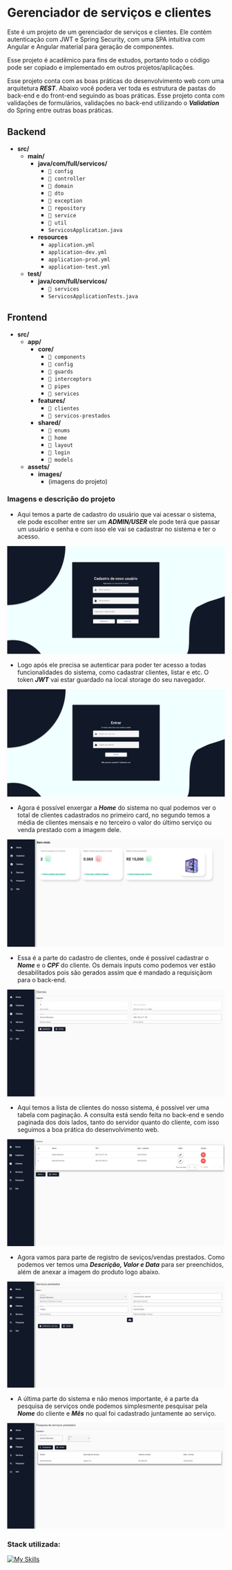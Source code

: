 
# Gerenciador de serviços e clientes

Este é um projeto de um gerenciador de serviços e clientes. Ele contém autenticação com JWT e Spring Security, com uma SPA intuitiva com Angular e Angular material para geração de componentes.

Esse projeto é acadêmico para fins de estudos, portanto todo o código pode ser copiado e implementado em outros projetos/aplicações.

Esse projeto conta com as boas práticas do desenvolvimento web com uma arquitetura ***REST***. Abaixo você podera ver toda es estrutura de pastas do back-end e do front-end seguindo as boas práticas. Esse projeto conta com validações de formulários, validações no back-end utilizando o ***Validation*** do Spring entre outras boas práticas.

## Backend

- **src/**
  - **main/**
    - **java/com/full/servicos/**
        - `📂 config`
        - `📂 controller`
        - `📂 domain`
        - `📂 dto`
        - `📂 exception`
        - `📂 repository`
        - `📂 service`
        - `📂 util`
        - `ServicosApplication.java`
    - **resources**
        - `application.yml`
        - `application-dev.yml`
        - `application-prod.yml`
        - `application-test.yml`
  - **test/**
    - **java/com/full/servicos/**
        - `📂 services`
        - `ServicosApplicationTests.java`

## Frontend

- **src/**
  - **app/**
    - **core/**
        - `📂 components`
        - `📂 config`
        - `📂 guards`
        - `📂 interceptors`
        - `📂 pipes`
        - `📂 services`
    - **features/**
        - `📂 clientes`
        - `📂 servicos-prestados`
    - **shared/**
        - `📂 enums`
        - `📂 home`
        - `📂 layout`
        - `📂 login`
        - `📂 models`
  - **assets/**
    - **images/**
      - (imagens do projeto)

### Imagens e descrição do projeto

- Aqui temos a parte de cadastro do usuário que vai acessar o sistema, ele pode escolher entre ser um ***ADMIN/USER*** ele pode terá que passar um usuário e senha e com isso ele vai se cadastrar no sistema e ter o acesso.

![Cadastro](./prints/cadastro.png)

- Logo após ele precisa se autenticar para poder ter acesso a todas funcionalidades do sistema, como cadastrar clientes, listar e etc. O token ***JWT*** vai estar guardado na local storage do seu navegador.

![Login](./prints/login.png)

- Agora é possível enxergar a ***Home*** do sistema no qual podemos ver o total de clientes cadastrados no primeiro card, no segundo temos a média de clientes mensais e no terceiro o valor do último serviço ou venda prestado com a imagem dele.

![Home](./prints/home.png)

- Essa é a parte do cadastro de clientes, onde é possível cadastrar o ***Nome*** e o ***CPF*** do cliente. Os demais inputs como podemos ver estão desabilitados pois são gerados assim que é mandado a requisiçãom para o back-end.

![Cadastro de clientes](./prints/cadastro-de-cliente.png)

- Aqui temos a lista de clientes do nosso sistema, é possível ver uma tabela com paginação. A consulta está sendo feita no back-end e sendo paginada dos dois lados, tanto do servidor quanto do cliente, com isso seguimos a boa prática do desenvolvimento web.

![Listagem de clientes](./prints/listagem-de-clientes.png)

- Agora vamos para parte de registro de seviços/vendas prestados. Como podemos ver temos uma ***Descrição, Valor e Data*** para ser preenchidos, além de anexar a imagem do produto logo abaixo.

![Cadastro de servicos](./prints/cadastro-de-servicos.png)

- A última parte do sistema e não menos importante, é a parte da pesquisa de serviços onde podemos simplesmente pesquisar pela ***Nome*** do cliente e ***Mês*** no qual foi cadastrado juntamente ao serviço.

![Cadastro de servicos](./prints/pesquisa-de-servicos.png)

### Stack utilizada:

[![My Skills](https://skillicons.dev/icons?i=java,spring,angular,ts,postgresql,docker&perline=3&theme=dark)](https://skillicons.dev)

